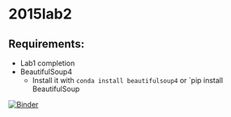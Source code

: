 # 2015lab2

## Requirements:

* Lab1 completion
* BeautifulSoup4
  * Install it with `conda install beautifulsoup4` or `pip install BeautifulSoup

[![Binder](http://mybinder.org/badge.svg)](http://mybinder.org/repo/derk2205/2015lab2)

  

